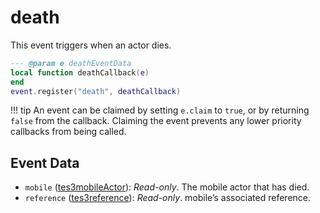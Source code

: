 # death

This event triggers when an actor dies.

```lua
--- @param e deathEventData
local function deathCallback(e)
end
event.register("death", deathCallback)
```

!!! tip
	An event can be claimed by setting `e.claim` to `true`, or by returning `false` from the callback. Claiming the event prevents any lower priority callbacks from being called.

## Event Data

* `mobile` ([tes3mobileActor](../../types/tes3mobileActor)): *Read-only*. The mobile actor that has died.
* `reference` ([tes3reference](../../types/tes3reference)): *Read-only*. mobile’s associated reference.

